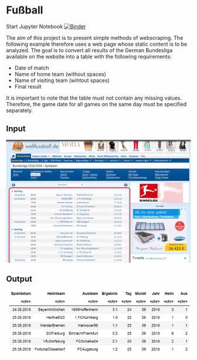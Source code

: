 # Fußball

Start Jupyter Notebook [![Binder](https://mybinder.org/badge_logo.svg)](https://mybinder.org/v2/gh/r-Files/Fussball/master)

The aim of this project is to present simple methods of webscraping. The following example therefore uses a web page whose static content is to be analyzed. The goal is to convert all results of the German Bundesliga available on the website into a table with the following requirements:

* Date of match
* Name of home team (without spaces)
* Name of visiting team (wihtout spaces)
* Final result

It is important to note that the table must not contain any missing values. Therefore, the game date for all games on the same day must be specified separately.

## Input 
![picture of the source webpage](pictures/target_webpage.png?raw=true "Input")


## Output
![picture of final output](pictures/final_output.PNG?raw=true "Output")
